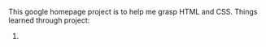 This google homepage project is to help me grasp HTML and CSS.
Things learned through project:

1. 
